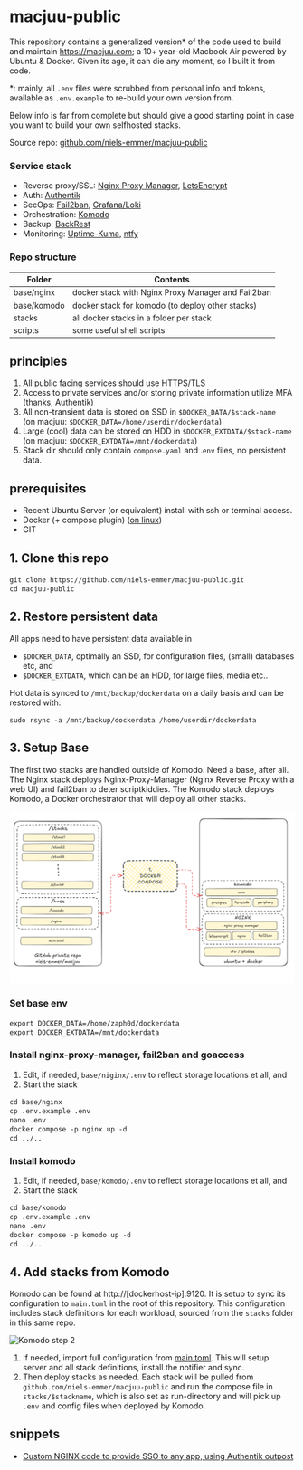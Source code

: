 # macjuu-public
This repository contains a generalized version* of the code used to build and maintain https://macjuu.com; a 10+ year-old Macbook Air powered by Ubuntu & Docker. Given its age, it can die any moment, so I built it from code.

*: mainly, all `.env` files were scrubbed from personal info and tokens, available as `.env.example` to re-build your own version from.

Below info is far from complete but should give a good starting point in case you want to build your own selfhosted stacks.

Source repo: [github.com/niels-emmer/macjuu-public](https://github.com/niels-emmer/macjuu-public)

### Service stack

- Reverse proxy/SSL: [Nginx Proxy Manager](https://github.com/NginxProxyManager/nginx-proxy-manager), [LetsEncrypt](https://letsencrypt.org/)
- Auth: [Authentik](https://github.com/goauthentik/authentik)
- SecOps: [Fail2ban](https://github.com/fail2ban/fail2ban), [Grafana/Loki](https://github.com/grafana/grafana)
- Orchestration: [Komodo](https://github.com/moghtech/komodo)
- Backup: [BackRest](https://github.com/garethgeorge/backrest)
- Monitoring: [Uptime-Kuma](https://github.com/louislam/uptime-kuma), [ntfy](https://github.com/binwiederhier/ntfy)

### Repo structure

| Folder | Contents |
| ------ | ------- |
| base/nginx | docker stack with Nginx Proxy Manager and Fail2ban |
| base/komodo | docker stack for komodo (to deploy other stacks) |
| stacks | all docker stacks in a folder per stack |
| scripts | some useful shell scripts |

## principles
1. All public facing services should use HTTPS/TLS
2. Access to private services and/or storing private information utilize MFA (thanks, Authentik)
3. All non-transient data is stored on SSD in `$DOCKER_DATA/$stack-name` \
(on macjuu: `$DOCKER_DATA=/home/userdir/dockerdata`)
4. Large (cool) data can be stored on HDD in `$DOCKER_EXTDATA/$stack-name` \
(on macjuu: `$DOCKER_EXTDATA=/mnt/dockerdata`) 
5. Stack dir should only contain `compose.yaml` and .`env` files, no persistent data.

## prerequisites
- Recent Ubuntu Server (or equivalent) install with ssh or terminal access.
- Docker (+ compose plugin) ([on linux](https://docs.docker.com/engine/install/ubuntu/))
- GIT

## 1. Clone this repo
```
git clone https://github.com/niels-emmer/macjuu-public.git
cd macjuu-public
```

## 2. Restore persistent data

All apps need to have persistent data available in 
- `$DOCKER_DATA`, optimally an SSD, for configuration files, (small) databases etc, and
- `$DOCKER_EXTDATA`, which can be an HDD, for large files, media etc..

Hot data is synced to `/mnt/backup/dockerdata` on a daily basis and can be restored with:
```
sudo rsync -a /mnt/backup/dockerdata /home/userdir/dockerdata
```

## 3. Setup Base
The first two stacks are handled outside of Komodo. Need a base, after all. The Nginx stack deploys Nginx-Proxy-Manager (Nginx Reverse Proxy with a web UI) and fail2ban to deter scriptkiddies. The Komodo stack deploys Komodo, a Docker orchestrator that will deploy all other stacks.

![Komodo step 1](https://github.com/niels-emmer/macjuu-public/blob/main/share/komodo1.png)

### Set base env
```
export DOCKER_DATA=/home/zaph0d/dockerdata
export DOCKER_EXTDATA=/mnt/dockerdata
```

### Install nginx-proxy-manager, fail2ban and goaccess

1. Edit, if needed, `base/niginx/.env` to reflect storage locations et all, and
2. Start the stack

```
cd base/nginx
cp .env.example .env
nano .env
docker compose -p nginx up -d
cd ../..
```

### Install komodo

1. Edit, if needed, `base/komodo/.env` to reflect storage locations et all, and
2. Start the stack

```
cd base/komodo
cp .env.example .env
nano .env
docker compose -p komodo up -d
cd ../..
```

## 4. Add stacks from Komodo

Komodo can be found at http://[dockerhost-ip]:9120. It is setup to sync its configuration to `main.toml` in the root of this repository. This configuration includes stack definitions for each workload, sourced from the `stacks` folder in this same repo.

![Komodo step 2](https://github.com/niels-emmer-public/macjuu/blob/main/share/komodo2.png)

1. If needed, import full configuration from [main.toml](https://github.com/niels-emmer/macjuu-public/blob/main/main.toml). This will setup server and all stack definitions, install the notifier and sync.
2. Then deploy stacks as needed. Each stack will be pulled from `github.com/niels-emmer/macjuu-public` and run the compose file in `stacks/$stackname`, which is also set as run-directory and will pick up `.env` and config files when deployed by Komodo.



## snippets

- [Custom NGINX code to provide SSO to any app, using Authentik outpost](https://github.com/niels-emmer/macjuu-public/blob/main/share/snippets/npm-custom-code-outpost) 
